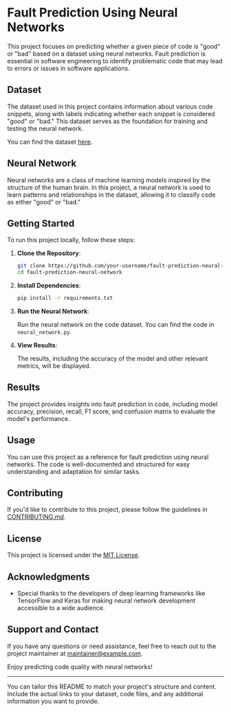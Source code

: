 # Fault Prediction Using Neural Networks

This project focuses on predicting whether a given piece of code is "good" or "bad" based on a dataset using neural networks. Fault prediction is essential in software engineering to identify problematic code that may lead to errors or issues in software applications.

## Dataset

The dataset used in this project contains information about various code snippets, along with labels indicating whether each snippet is considered "good" or "bad." This dataset serves as the foundation for training and testing the neural network.

You can find the dataset [here](https://link-to-your-dataset).

## Neural Network

Neural networks are a class of machine learning models inspired by the structure of the human brain. In this project, a neural network is used to learn patterns and relationships in the dataset, allowing it to classify code as either "good" or "bad."

## Getting Started

To run this project locally, follow these steps:

1. **Clone the Repository**:

   ```bash
   git clone https://github.com/your-username/fault-prediction-neural-network.git
   cd fault-prediction-neural-network
   ```

2. **Install Dependencies**:

   ```bash
   pip install -r requirements.txt
   ```

3. **Run the Neural Network**:

   Run the neural network on the code dataset. You can find the code in `neural_network.py`.

4. **View Results**:

   The results, including the accuracy of the model and other relevant metrics, will be displayed.

## Results

The project provides insights into fault prediction in code, including model accuracy, precision, recall, F1 score, and confusion matrix to evaluate the model's performance.

## Usage

You can use this project as a reference for fault prediction using neural networks. The code is well-documented and structured for easy understanding and adaptation for similar tasks.

## Contributing

If you'd like to contribute to this project, please follow the guidelines in [CONTRIBUTING.md](CONTRIBUTING.md).

## License

This project is licensed under the [MIT License](LICENSE.md).

## Acknowledgments

- Special thanks to the developers of deep learning frameworks like TensorFlow and Keras for making neural network development accessible to a wide audience.

## Support and Contact

If you have any questions or need assistance, feel free to reach out to the project maintainer at [maintainer@example.com](mailto:maintainer@example.com).

Enjoy predicting code quality with neural networks!

---

You can tailor this README to match your project's structure and content. Include the actual links to your dataset, code files, and any additional information you want to provide.
